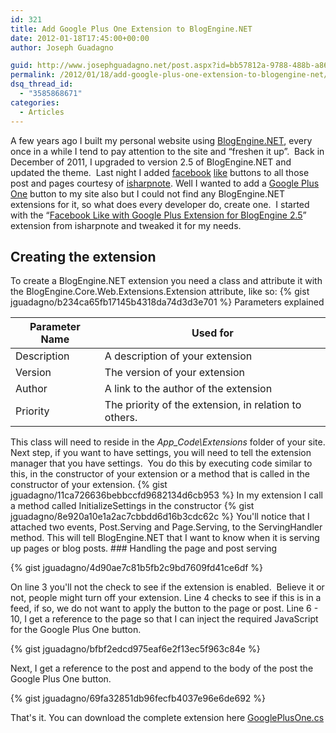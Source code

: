 ```yaml
---
id: 321
title: Add Google Plus One Extension to BlogEngine.NET
date: 2012-01-18T17:45:00+00:00
author: Joseph Guadagno

guid: http://www.josephguadagno.net/post.aspx?id=bb57812a-9788-488b-a86a-e74b06feb9f8
permalink: /2012/01/18/add-google-plus-one-extension-to-blogengine-net/
dsq_thread_id:
  - "3585868671"
categories:
  - Articles
---
```

<!-- TODO: Fix HTML, check links, remove Gist -->

A few years ago I built my personal website using [BlogEngine.NET](http://www.dotnetblogengine.net/), every once in a while I tend to pay attention to the site and “freshen it up”.  Back in December of 2011, I upgraded to version 2.5 of BlogEngine.NET and updated the theme.  Last night I added [facebook](http://facebook.com) [like](https://developers.facebook.com/docs/reference/plugins/like/) buttons to all those post and pages courtesy of [isharpnote](http://isharpnote.com/isharpnote/post/2011/03/17/Facebook-Like-Button-Extension-For-BlogEngine-20.aspx "Facebook Like Button Extension For BlogEngine 2.0"). Well I wanted to add a [Google Plus One](http://www.google.com/+1/button/) button to my site also but I could not find any BlogEngine.NET extensions for it, so what does every developer do, create one.  I started with the “[Facebook Like with Google Plus Extension for BlogEngine 2.5](http://isharpnote.com/isharpnote/post/2011/07/24/Facebook-Like-with-Google-Plus-Extension-for-BlogEngine-25.aspx)” extension from isharpnote and tweaked it for my needs.

## Creating the extension

To create a BlogEngine.NET extension you need a class and attribute it with the BlogEngine.Core.Web.Extensions.Extension attribute, like so: {% gist jguadagno/b234ca65fb17145b4318da74d3d3e701 %} Parameters explained

|Parameter Name|Used for|
|--- |--- |
|Description|A description of your extension|
|Version|The version of your extension|
|Author|A link to the author of the extension|
|Priority|The priority of the extension, in relation to others.|

This class will need to reside in the _App_Code\Extensions_ folder of your site. Next step, if you want to have settings, you will need to tell the extension manager that you have settings.  You do this by executing code similar to this, in the constructor of your extension or a method that is called in the constructor of your extension. {% gist jguadagno/11ca726636bebbccfd9682134d6cb953 %} In my extension I call a method called InitializeSettings in the constructor {% gist jguadagno/8e920a10e1a2ac7cbbdd6d16b3cdc62c %} You'll notice that I attached two events, Post.Serving and Page.Serving, to the ServingHandler method. This will tell BlogEngine.NET that I want to know when it is serving up pages or blog posts. ### Handling the page and post serving 

{% gist jguadagno/4d90ae7c81b5fb2c9bd7609fd41ce6df %}

On line 3 you'll not the check to see if the extension is enabled.  Believe it or not, people might turn off your extension. Line 4 checks to see if this is in a feed, if so, we do not want to apply the button to the page or post. Line 6 - 10, I get a reference to the page so that I can inject the required JavaScript for the Google Plus One button.

{% gist jguadagno/bfbf2edcd975eaf6e2f13ec5f963c84e %}

Next, I get a reference to the post and append to the body of the post the Google Plus One button.

{% gist jguadagno/69fa32851db96fecfb4037e96e6de692 %}

That's it. You can download the complete extension here [GooglePlusOne.cs](https://www.josephguadagno.net/wp-content/uploads/2015/03/GooglePlusOne.cs_.zip)